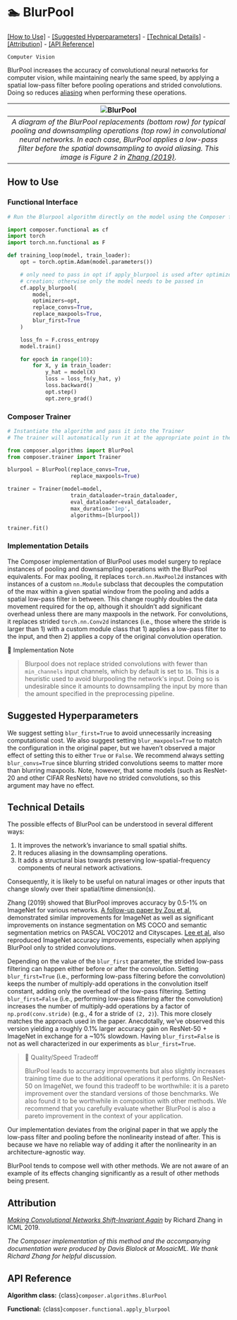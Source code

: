 # 🏊 BlurPool

[\[How to Use\]](#how-to-use) - [\[Suggested
Hyperparameters\]](#suggested-hyperparameters) - [\[Technical
Details\]](#technical-details) - [\[Attribution\]](#attribution) - [\[API Reference\]](#api-reference)

`Computer Vision`

BlurPool increases the accuracy of convolutional neural networks for computer vision, while maintaining
nearly the same speed, by applying a spatial low-pass filter before pooling operations and strided convolutions.
Doing so reduces [aliasing](https://en.wikipedia.org/wiki/Aliasing) when performing these operations.

| ![BlurPool](https://storage.googleapis.com/docs.mosaicml.com/images/methods/blurpool-antialiasing.png) |
|:--:
|*A diagram of the BlurPool replacements (bottom row) for typical pooling and downsampling operations (top row) in convolutional neural networks. In each case, BlurPool applies a low-pass filter before the spatial downsampling to avoid aliasing. This image is Figure 2 in [Zhang (2019)](https://proceedings.mlr.press/v97/zhang19a.html).*|

## How to Use

### Functional Interface

```python
# Run the Blurpool algorithm directly on the model using the Composer functional API

import composer.functional as cf
import torch
import torch.nn.functional as F

def training_loop(model, train_loader):
    opt = torch.optim.Adam(model.parameters())

    # only need to pass in opt if apply_blurpool is used after optimizer
    # creation; otherwise only the model needs to be passed in
    cf.apply_blurpool(
        model,
        optimizers=opt,
        replace_convs=True,
        replace_maxpools=True,
        blur_first=True
    )

    loss_fn = F.cross_entropy
    model.train()

    for epoch in range(10):
        for X, y in train_loader:
            y_hat = model(X)
            loss = loss_fn(y_hat, y)
            loss.backward()
            opt.step()
            opt.zero_grad()
```

### Composer Trainer

<!--pytest.mark.gpu-->
<!--
```python
from torch.utils.data import DataLoader
from tests.common import RandomImageDataset

from composer.models import composer_resnet

model = composer_resnet('resnet50')

train_dataloader = DataLoader(RandomImageDataset(), batch_size=2)
eval_dataloader = DataLoader(RandomImageDataset(), batch_size=2)
```
-->
<!--pytest-codeblocks:cont-->
```python
# Instantiate the algorithm and pass it into the Trainer
# The trainer will automatically run it at the appropriate point in the training loop

from composer.algorithms import BlurPool
from composer.trainer import Trainer

blurpool = BlurPool(replace_convs=True,
                    replace_maxpools=True)

trainer = Trainer(model=model,
                    train_dataloader=train_dataloader,
                    eval_dataloader=eval_dataloader,
                    max_duration='1ep',
                    algorithms=[blurpool])

trainer.fit()
```

### Implementation Details

The Composer implementation of BlurPool uses model surgery to replace instances of pooling and downsampling operations with the BlurPool equivalents.
For max pooling, it replaces `torch.nn.MaxPool2d` instances with instances of a custom `nn.Module` subclass that decouples the computation of the max within a given spatial window from the pooling and adds a spatial low-pass filter in between. This change roughly doubles the data movement required for the op, although it shouldn’t add significant overhead unless there are many maxpools in the network. For convolutions, it replaces strided `torch.nn.Conv2d` instances (i.e., those where the stride is larger than 1) with a custom module class that 1) applies a low-pass filter to the input, and then 2) applies a copy of the original convolution operation.

🚧 Implementation Note
>
> Blurpool does not replace strided convolutions with fewer than `min_channels` input channels, which by default is set to `16`. This is a heuristic used to avoid blurpooling the network's input. Doing so is undesirable since it amounts to downsampling the input by more than the amount specified in the preprocessing pipeline.

## Suggested Hyperparameters

We suggest setting `blur_first=True` to avoid unnecessarily increasing computational cost.
We also suggest setting `blur_maxpools=True` to match the configuration in the original paper, but we haven’t observed a major effect of setting this to either `True` or `False`. We recommend always setting `blur_convs=True` since blurring strided convolutions seems to matter more than blurring maxpools. Note, however, that some models (such as ResNet-20 and other CIFAR ResNets) have no strided convolutions, so this argument may have no effect.

## Technical Details

The possible effects of BlurPool can be understood in several different ways:
1. It improves the network’s invariance to small spatial shifts.
2. It reduces aliasing in the downsampling operations.
3. It adds a structural bias towards preserving low-spatial-frequency components of neural network activations.

Consequently, it is likely to be useful on natural images or other inputs that change slowly over their spatial/time dimension(s).

Zhang (2019) showed that BlurPool improves accuracy by 0.5-1% on ImageNet for various networks.
[A follow-up paper by Zou et al.](https://maureenzou.github.io/ddac/) demonstrated similar improvements for ImageNet as well as significant improvements on instance segmentation on MS COCO and semantic segmentation metrics on PASCAL VOC2012 and Cityscapes.
[Lee et al.](https://arxiv.org/abs/2001.06268) also reproduced ImageNet accuracy improvements, especially when applying BlurPool only to strided convolutions.

Depending on the value of the `blur_first` parameter, the strided low-pass filtering can happen either before or after the convolution.
Setting `blur_first=True` (i.e., performing low-pass filtering before the convolution) keeps the number of multiply-add operations in the convolution itself constant, adding only the overhead of the low-pass filtering.
Setting `blur_first=False` (i.e., performing low-pass filtering after the convolution) increases the number of multiply-add operations by a factor of `np.prod(conv.stride)` (e.g., 4 for a stride of `(2, 2)`). This more closely matches the approach used in the paper. Anecdotally, we’ve observed this version yielding a roughly 0.1% larger accuracy gain on ResNet-50 + ImageNet in exchange for a ~10% slowdown. Having `blur_first=False` is not as well characterized in our experiments as `blur_first=True`.

> 🚧 Quality/Speed Tradeoff
>
> BlurPool leads to accurracy improvements but also slightly increases training time due to the additional operations it performs.
> On ResNet-50 on ImageNet, we found this tradeoff to be worthwhile: it is a pareto improvement over the standard versions of those benchmarks.
> We also found it to be worthwhile in composition with other methods.
> We recommend that you carefully evaluate whether BlurPool is also a pareto improvement in the context of your application.

Our implementation deviates from the original paper in that we apply the low-pass filter and pooling before the nonlinearity instead of after. This is because we have no reliable way of adding it after the nonlinearity in an architecture-agnostic way.

BlurPool tends to compose well with other methods. We are not aware of an example of its effects changing significantly as a result of other methods being present.

## Attribution

[*Making Convolutional Networks Shift-Invariant Again*](https://proceedings.mlr.press/v97/zhang19a.html) by Richard Zhang in ICML 2019.

*The Composer implementation of this method and the accompanying documentation were produced by Davis Blalock at MosaicML. We thank Richard Zhang for helpful discussion.*

## API Reference

**Algorithm class:** {class}`composer.algorithms.BlurPool`

**Functional:** {class}`composer.functional.apply_blurpool`
